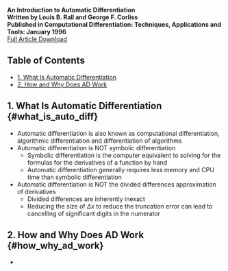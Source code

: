 __An Introduction to Automatic Differentiation__  
__Written by Louis B. Rall and George F. Corliss__  
__Published in Computational Differentiation: Techniques, Applications
and Tools: January 1996__  
<a href="http://www.eng.mu.edu/corlissg/Pubs/Papers/1996d.ps.gz"
target="_blank">Full Article Download</a>

## Table of Contents

- [1. What Is Automatic Differentiation](#what_is_auto_diff)
- [2. How and Why Does AD Work](#how_why_ad_work)

## 1. What Is Automatic Differentiation {#what_is_auto_diff}

- Automatic differentiation is also known as computational differentiation,
  algorithmic differentiation and differentiation of algorithms
- Automatic differentiation is NOT symbolic differentiation
    - Symbolic differentiation is the computer equivalent to solving for the
      formulas for the derivatives of a function by hand
    - Automatic differentiation generally requires less memory and CPU time
      than symbolic differentiation
- Automatic differentiation is NOT the divided differences approximation of
  derivatives
    - Divided differences are inherently inexact
    - Reducing the size of $\Delta x$ to reduce the truncation error can lead
      to cancelling of significant digits in the numerator

## 2. How and Why Does AD Work {#how_why_ad_work}

-
